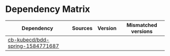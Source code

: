 # Dependency Matrix

Dependency | Sources | Version | Mismatched versions
---------- | ------- | ------- | -------------------
[cb-kubecd/bdd-spring-1584771687](https://github.com/cb-kubecd/bdd-spring-1584771687.git) |  | []() | 
